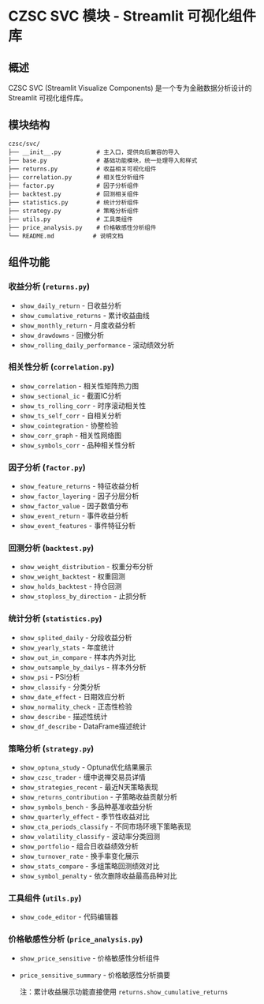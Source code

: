 # CZSC SVC 模块 - Streamlit 可视化组件库

## 概述

CZSC SVC (Streamlit Visualize Components) 是一个专为金融数据分析设计的 Streamlit 可视化组件库。


## 模块结构

```
czsc/svc/
├── __init__.py          # 主入口，提供向后兼容的导入
├── base.py              # 基础功能模块，统一处理导入和样式
├── returns.py           # 收益相关可视化组件
├── correlation.py       # 相关性分析组件
├── factor.py            # 因子分析组件
├── backtest.py          # 回测相关组件
├── statistics.py        # 统计分析组件
├── strategy.py          # 策略分析组件
├── utils.py             # 工具类组件
├── price_analysis.py    # 价格敏感性分析组件
└── README.md           # 说明文档
```

## 组件功能

### 收益分析 (`returns.py`)
- `show_daily_return` - 日收益分析
- `show_cumulative_returns` - 累计收益曲线
- `show_monthly_return` - 月度收益分析
- `show_drawdowns` - 回撤分析
- `show_rolling_daily_performance` - 滚动绩效分析

### 相关性分析 (`correlation.py`)
- `show_correlation` - 相关性矩阵热力图
- `show_sectional_ic` - 截面IC分析
- `show_ts_rolling_corr` - 时序滚动相关性
- `show_ts_self_corr` - 自相关分析
- `show_cointegration` - 协整检验
- `show_corr_graph` - 相关性网络图
- `show_symbols_corr` - 品种相关性分析

### 因子分析 (`factor.py`)
- `show_feature_returns` - 特征收益分析
- `show_factor_layering` - 因子分层分析
- `show_factor_value` - 因子数值分布
- `show_event_return` - 事件收益分析
- `show_event_features` - 事件特征分析

### 回测分析 (`backtest.py`)
- `show_weight_distribution` - 权重分布分析
- `show_weight_backtest` - 权重回测
- `show_holds_backtest` - 持仓回测
- `show_stoploss_by_direction` - 止损分析

### 统计分析 (`statistics.py`)
- `show_splited_daily` - 分段收益分析
- `show_yearly_stats` - 年度统计
- `show_out_in_compare` - 样本内外对比
- `show_outsample_by_dailys` - 样本外分析
- `show_psi` - PSI分析
- `show_classify` - 分类分析
- `show_date_effect` - 日期效应分析
- `show_normality_check` - 正态性检验
- `show_describe` - 描述性统计
- `show_df_describe` - DataFrame描述统计

### 策略分析 (`strategy.py`)
- `show_optuna_study` - Optuna优化结果展示
- `show_czsc_trader` - 缠中说禅交易员详情
- `show_strategies_recent` - 最近N天策略表现
- `show_returns_contribution` - 子策略收益贡献分析
- `show_symbols_bench` - 多品种基准收益分析
- `show_quarterly_effect` - 季节性收益对比
- `show_cta_periods_classify` - 不同市场环境下策略表现
- `show_volatility_classify` - 波动率分类回测
- `show_portfolio` - 组合日收益绩效分析
- `show_turnover_rate` - 换手率变化展示
- `show_stats_compare` - 多组策略回测绩效对比
- `show_symbol_penalty` - 依次删除收益最高品种对比

### 工具组件 (`utils.py`)
- `show_code_editor` - 代码编辑器

### 价格敏感性分析 (`price_analysis.py`)
- `show_price_sensitive` - 价格敏感性分析组件  
- `price_sensitive_summary` - 价格敏感性分析摘要
  
  注：累计收益展示功能直接使用 `returns.show_cumulative_returns`

